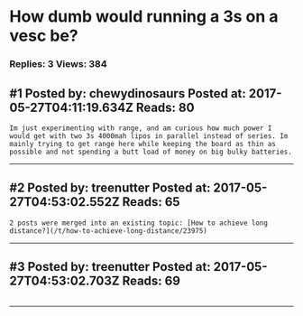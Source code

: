 # How dumb would running a 3s on a vesc be?

### Replies: 3 Views: 384

## \#1 Posted by: chewydinosaurs Posted at: 2017-05-27T04:11:19.634Z Reads: 80

```
Im just experimenting with range, and am curious how much power I would get with two 3s 4000mah lipos in parallel instead of series. Im mainly trying to get range here while keeping the board as thin as possible and not spending a butt load of money on big bulky batteries.
```

---
## \#2 Posted by: treenutter Posted at: 2017-05-27T04:53:02.552Z Reads: 65

```
2 posts were merged into an existing topic: [How to achieve long distance?](/t/how-to-achieve-long-distance/23975)
```

---
## \#3 Posted by: treenutter Posted at: 2017-05-27T04:53:02.703Z Reads: 69

```

```

---
